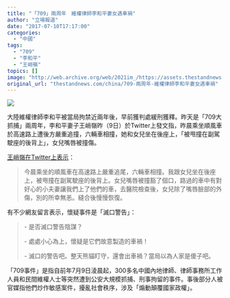 ```yaml
---
title: "「709」兩周年　維權律師李和平妻女遇車禍"
author: "立場報道"
date: "2017-07-10T17:17:00"
categories:
  - "中國"
tags:
  - "709"
  - "李和平"
  - "王峭嶺"
topics: []
image: "http://web.archive.org/web/2021im_/https://assets.thestandnews.com/media/photos/peace-06_IEe61.png"
original_url: "thestandnews.com/china/709-兩周年-維權律師李和平妻女遇車禍"
---
```

![](http://web.archive.org/web/2021im_/https://assets.thestandnews.com/media/photos/peace-06_IEe61.png)

大陸維權律師李和平被當局拘禁近兩年後，早前獲判處緩刑獲釋。昨天是「709大抓捕」兩周年，李和平妻子王峭嶺昨（9日）於Twitter上發文指，昨晨乘坐順風車於高速路上遭後方嚴重追撞，六輛車相撞，她和女兒坐在後座上，「被甩撞在副駕駛座的後背上」，女兒嘴唇被撞傷。

[王峭嶺在Twitter上表示](http://web.archive.org/web/20211229132618/https://twitter.com/s6SMItbJai81Fk5/status/884243333090029568)：

> 今晨乘坐的順風車在高速路上嚴重追尾，六輛車相撞。我跟女兒坐在後座上，被甩撞在副駕駛座的後背上。女兒嘴唇被撞豁了個口，路過的車中有對好心的小夫妻讓我們上了他們的車，去醫院檢查後，女兒除了嘴唇臉部的外傷，別的所幸無恙。縫合後慢慢恢復。

有不少網友留言表示，懷疑事件是「滅口警告」：

> \- 是否滅口警告陰謀？
> 
> \- 處處小心為上，懷疑是它們故意製造的車禍！
> 
> \- 滅口的警告吧。整天熊貓盯守，還會出車禍？當局以為人家是傻子吧。

「709事件」是指自前年7月9日淩晨起，300多名中國內地律師、律師事務所工作人員和民間維權人士等突然遭到公安大規模抓捕、刑事拘留的事件。事後部分人被官媒指他們炒作敏感案件，擾亂社會秩序，涉及「煽動顛覆國家政權」。